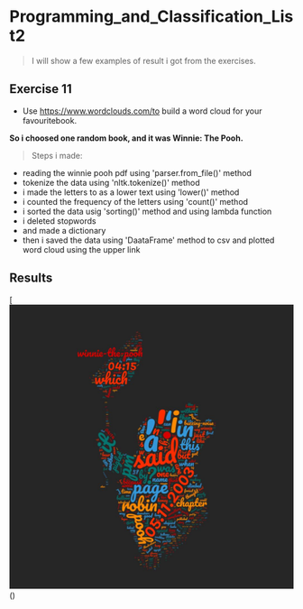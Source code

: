 # Programming_and_Classification_List2
> I will show a few examples of result i got from the exercises.

## Exercise 11
- Use https://www.wordclouds.com/to  build  a  word  cloud  for  your  favouritebook.

**So i choosed one random book, and it was Winnie: The Pooh.**

> Steps i made:
- reading the winnie pooh pdf using 'parser.from_file()' method
- tokenize the data using 'nltk.tokenize()' method
- i made the letters to as a lower text using 'lower()' method
- i counted the frequency of the letters using 'count()' method
- i sorted the data usig 'sorting()' method and using lambda function
- i deleted stopwords
- and made a dictionary
- then i saved the data using 'DaataFrame' method to csv and plotted word cloud using the upper link

## Results

[![Results](https://raw.githubusercontent.com/matetuh/Programming_and_Classification_List2/master/wordcloud.jpg)()




